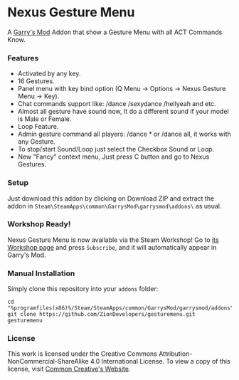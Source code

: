 Nexus Gesture Menu
=====

A [Garry's Mod][] Addon that show a Gesture Menu with all ACT Commands Know.

### Features
* Activated by any key.
* 16 Gestures.
* Panel menu with key bind option (Q Menu -> Options -> Nexus Gesture Menu -> Key).
* Chat commands support like: /dance /sexydance /hellyeah and etc.
* Almost all gesture have sound now, It do a different sound if your model is Male or Female.
* Loop Feature.
* Admin gesture command all players: /dance * or /dance all, it works with any Gesture.
* To stop/start Sound/Loop just select the Checkbox Sound or Loop.
* New "Fancy" context menu, Just press C button and go to Nexus Gestures.

### Setup

Just download this addon by clicking on Download ZIP and extract the addon in ````Steam\SteamApps\common\GarrysMod\garrysmod\addons\```` as usual.

### Workshop Ready!

Nexus Gesture Menu is now available via the Steam Workshop! Go to [its Workshop page][workshop] and press `Subscribe`, and it will automatically appear in Garry's Mod.

### Manual Installation

Simply clone this repository into your `addons` folder:

    cd "%programfiles(x86)%/Steam/SteamApps/common/GarrysMod/garrysmod/addons"
    git clone https://github.com/ZionDevelopers/gesturemenu.git gesturemenu

### License

This work is licensed under the Creative Commons Attribution-NonCommercial-ShareAlike 4.0 International License.
To view a copy of this license, visit [Common Creative's Website][License].

[Garry's Mod]: <http://garrysmod.com/>
[workshop]: <http://steamcommunity.com/sharedfiles/filedetails/?id=145640726>
[License]: <https://creativecommons.org/licenses/by-nc-sa/4.0/>
